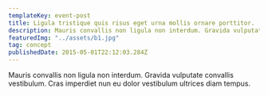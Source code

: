 ```yaml
---
templateKey: event-post
title: Ligula tristique quis risus eget urna mollis ornare porttitor.
description: Mauris convallis non ligula non interdum. Gravida vulputate convallis vestibulum. Cras imperdiet nun eu dolor vestibulum ultrices diam tempus.
featuredImg: "../assets/b1.jpg"
tag: concept
publishedDate: 2015-05-01T22:12:03.284Z
---
```


Mauris convallis non ligula non interdum. Gravida vulputate convallis vestibulum. Cras imperdiet nun eu dolor vestibulum ultrices diam tempus.
